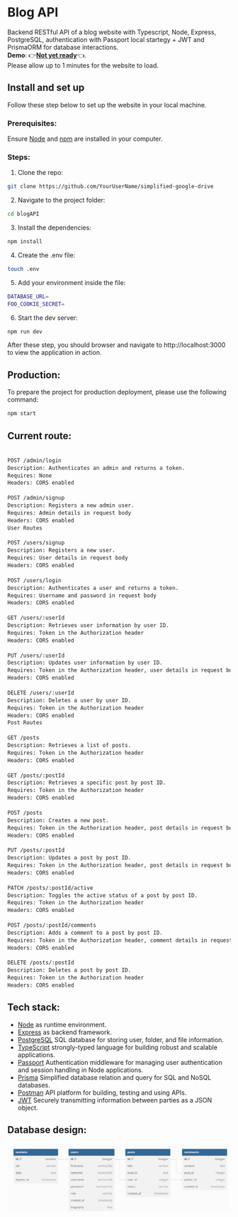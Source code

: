 # Blog API
Backend RESTful API of a blog website with Typescript, Node, Express, PostgreSQL, authentication with Passport local startegy + JWT and PrismaORM for database interactions.  <br>
**Demo**: :point_right:[**Not yet ready**]():point_left:. <br>
Please allow up to 1 minutes for the website to load.
## Install and set up
Follow these step below to set up the website in your local machine.

### Prerequisites:
Ensure [Node](https://nodejs.org/en) and [npm](https://www.npmjs.comnode) are installed in your computer.
### Steps:
1. Clone the repo: <br>

```bash
git clone https://github.com/YourUserName/simplified-google-drive
```

2. Navigate to the project folder:<br>

```bash
cd blogAPI
```

3. Install the dependencies:<br>

```bash
npm install
```

4. Create the .env file:<br>

```bash
touch .env
```

5. Add your environment inside the file: <br>

```bash
DATABASE_URL=
FOO_COOKIE_SECRET=
```

6. Start the dev server:<br>

```bash
npm run dev
```


After these step, you should browser and navigate to http://localhost:3000 to view the application in action.
## Production:

To prepare the project for production deployment, please use the following command: <br>

```bash
npm start
```

## Current route:

```bash

POST /admin/login
Description: Authenticates an admin and returns a token.
Requires: None
Headers: CORS enabled

POST /admin/signup
Description: Registers a new admin user.
Requires: Admin details in request body
Headers: CORS enabled
User Routes

POST /users/signup
Description: Registers a new user.
Requires: User details in request body
Headers: CORS enabled

POST /users/login
Description: Authenticates a user and returns a token.
Requires: Username and password in request body
Headers: CORS enabled

GET /users/:userId
Description: Retrieves user information by user ID.
Requires: Token in the Authorization header
Headers: CORS enabled

PUT /users/:userId
Description: Updates user information by user ID.
Requires: Token in the Authorization header, user details in request body
Headers: CORS enabled

DELETE /users/:userId
Description: Deletes a user by user ID.
Requires: Token in the Authorization header
Headers: CORS enabled
Post Routes

GET /posts
Description: Retrieves a list of posts.
Requires: Token in the Authorization header
Headers: CORS enabled

GET /posts/:postId
Description: Retrieves a specific post by post ID.
Requires: Token in the Authorization header
Headers: CORS enabled

POST /posts
Description: Creates a new post.
Requires: Token in the Authorization header, post details in request body
Headers: CORS enabled

PUT /posts/:postId
Description: Updates a post by post ID.
Requires: Token in the Authorization header, post details in request body
Headers: CORS enabled

PATCH /posts/:postId/active
Description: Toggles the active status of a post by post ID.
Requires: Token in the Authorization header
Headers: CORS enabled

POST /posts/:postId/comments
Description: Adds a comment to a post by post ID.
Requires: Token in the Authorization header, comment details in request body
Headers: CORS enabled

DELETE /posts/:postId
Description: Deletes a post by post ID.
Requires: Token in the Authorization header
Headers: CORS enabled
```

## Tech stack:
+ [Node](https://nodejs.org/en) as runtime environment. <br>
+ [Express](https://expressjs.com/) as backend framework. <br>
+ [PostgreSQL](https://www.postgresql.org/) SQL database for storing user, folder, and file information. <br>
+ [TypeScript](https://www.typescriptlang.org/) strongly-typed language for building robust and scalable applications. <br>
+ [Passport](https://www.passportjs.org/) Authentication middleware for managing user authentication and session handling in Node applications. <br>
+ [Prisma](https://www.prisma.io/) Simplified database relation and query for SQL and NoSQL databases. <br>
+ [Postman](https://www.postman.com/) API platform for building, testing and using APIs. <br>
+ [JWT](https://www.npmjs.com/package/jsonwebtoken) Securely transmitting information between parties as a JSON object.
## Database design:
![DB design](image.png)